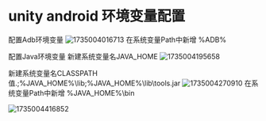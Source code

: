 # unity android 环境变量配置

配置Adb环境变量
![1735004016713](https://github.com/user-attachments/assets/706926be-63da-4873-ba85-338143d9cb05)
在系统变量Path中新增 %ADB%

配置Java环境变量
新建系统变量名JAVA_HOME
![1735004195658](https://github.com/user-attachments/assets/2bcb3014-1a6a-46ac-86eb-95532fc95a07)

新建系统变量名CLASSPATH
           值.;%JAVA_HOME%\lib;%JAVA_HOME%\lib\tools.jar
![1735004270910](https://github.com/user-attachments/assets/625d9134-684e-43fa-b171-e40a8cbdc1d1)
在系统变量Path中新增 %JAVA_HOME%\bin

![1735004416852](https://github.com/user-attachments/assets/564fcf5f-2330-4cee-a052-95c84cfb1131)
